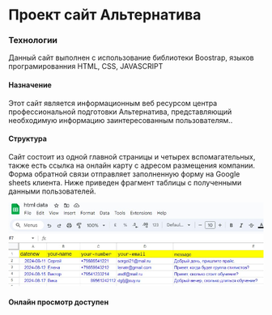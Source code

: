 <h1>Проект сайт Альтернатива</h1> 
<h3>Технологии</h3>
<p>Данный сайт выполнен с использование библиотеки Boostrap, языков програмированния HTML, CSS, JAVASCRIPT</p>
<h4>Назначение</h4>
<p>Этот сайт является информационным веб ресурсом центра профессиональной подготовки Альтернатива, представляющий необходимую информацию заинтересованным пользователям..</p>
<h4>Структура</h4>
<p>Сайт состоит из одной главной страницы и четырех вспомагательных, также есть ссылка на онлайн карту с адресом размещения компании. Форма обратной связи отправляет заполненную форму на Google sheets клиента. Ниже приведен фрагмент таблицы с полученными данными пользователей.</p>
<img src="/alternativa/img/sheets.jpg"><img>
<h4>Онлайн просмотр доступен</h4>
  <link rel="stylesheet" href="https://alternativa.rf.gd/">
